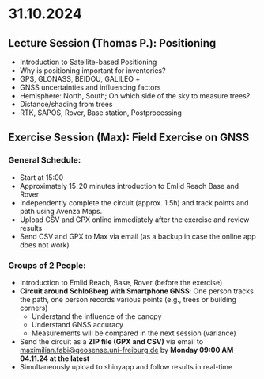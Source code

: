 # 31.10.2024

## Lecture Session (Thomas P.): Positioning

- Introduction to Satellite-based Positioning
- Why is positioning important for inventories?
- GPS, GLONASS, BEIDOU, GALILEO +
- GNSS uncertainties and influencing factors
- Hemisphere: North, South; On which side of the sky to measure trees?
- Distance/shading from trees
- RTK, SAPOS, Rover, Base station, Postprocessing

## Exercise Session (Max): Field Exercise on GNSS

### General Schedule:

- Start at 15:00
- Approximately 15-20 minutes introduction to Emlid Reach Base and Rover
- Independently complete the circuit (approx. 1.5h) and track points and path using Avenza Maps.
- Upload CSV and GPX online immediately after the exercise and review results
- Send CSV and GPX to Max via email (as a backup in case the online app does not work)

### Groups of 2 People:

- Introduction to Emlid Reach, Base, Rover (before the exercise)
- __Circuit around Schloßberg with Smartphone GNSS__: One person tracks the path, one person records various points (e.g., trees or building corners)
  - Understand the influence of the canopy
  - Understand GNSS accuracy
  - Measurements will be compared in the next session (variance)
- Send the circuit as a **ZIP file (GPX and CSV)** via email to maximilian.fabi@geosense.uni-freiburg.de by **Monday 09:00 AM 04.11.24 at the latest**
- Simultaneously upload to shinyapp and follow results in real-time
